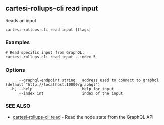 ## cartesi-rollups-cli read input

Reads an input

```
cartesi-rollups-cli read input [flags]
```

### Examples

```
# Read specific input from GraphQL:
cartesi-rollups-cli read input --index 5
```

### Options

```
      --graphql-endpoint string   address used to connect to graphql (default "http://localhost:10000/graphql")
  -h, --help                      help for input
      --index int                 index of the input
```

### SEE ALSO

* [cartesi-rollups-cli read](cartesi-rollups-cli_read.md)	 - Read the node state from the GraphQL API

